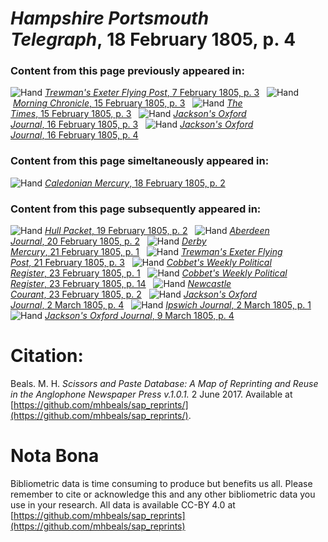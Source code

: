 # *Hampshire Portsmouth Telegraph*, 18 February 1805, p. 4  
  
### Content from this page previously appeared in:  
![Hand](http://scissorsandpaste.net/wp-content/uploads/2017/06/smallhandpointer.png) [*Trewman's Exeter Flying Post*, 7 February 1805, p. 3](https://mhbeals.github.io/sap_html/Trewman's-Exeter-Flying-Post/Trewman's-Exeter-Flying-Post-7-February-1805-p-3)  
![Hand](http://scissorsandpaste.net/wp-content/uploads/2017/06/smallhandpointer.png) [*Morning Chronicle*, 15 February 1805, p. 3](https://mhbeals.github.io/sap_html/Morning-Chronicle/Morning-Chronicle-15-February-1805-p-3)  
![Hand](http://scissorsandpaste.net/wp-content/uploads/2017/06/smallhandpointer.png) [*The Times*, 15 February 1805, p. 3](https://mhbeals.github.io/sap_html/The-Times/The-Times-15-February-1805-p-3)  
![Hand](http://scissorsandpaste.net/wp-content/uploads/2017/06/smallhandpointer.png) [*Jackson's Oxford Journal*, 16 February 1805, p. 3](https://mhbeals.github.io/sap_html/Jackson's-Oxford-Journal/Jackson's-Oxford-Journal-16-February-1805-p-3)  
![Hand](http://scissorsandpaste.net/wp-content/uploads/2017/06/smallhandpointer.png) [*Jackson's Oxford Journal*, 16 February 1805, p. 4](https://mhbeals.github.io/sap_html/Jackson's-Oxford-Journal/Jackson's-Oxford-Journal-16-February-1805-p-4)  
  
### Content from this page simeltaneously appeared in:  
![Hand](http://scissorsandpaste.net/wp-content/uploads/2017/06/smallhandpointer.png) [*Caledonian Mercury*, 18 February 1805, p. 2](https://mhbeals.github.io/sap_html/Caledonian-Mercury/Caledonian-Mercury-18-February-1805-p-2)  
  
### Content from this page subsequently appeared in:  
![Hand](http://scissorsandpaste.net/wp-content/uploads/2017/06/smallhandpointer.png) [*Hull Packet*, 19 February 1805, p. 2](https://mhbeals.github.io/sap_html/Hull-Packet/Hull-Packet-19-February-1805-p-2)  
![Hand](http://scissorsandpaste.net/wp-content/uploads/2017/06/smallhandpointer.png) [*Aberdeen Journal*, 20 February 1805, p. 2](https://mhbeals.github.io/sap_html/Aberdeen-Journal/Aberdeen-Journal-20-February-1805-p-2)  
![Hand](http://scissorsandpaste.net/wp-content/uploads/2017/06/smallhandpointer.png) [*Derby Mercury*, 21 February 1805, p. 1](https://mhbeals.github.io/sap_html/Derby-Mercury/Derby-Mercury-21-February-1805-p-1)  
![Hand](http://scissorsandpaste.net/wp-content/uploads/2017/06/smallhandpointer.png) [*Trewman's Exeter Flying Post*, 21 February 1805, p. 3](https://mhbeals.github.io/sap_html/Trewman's-Exeter-Flying-Post/Trewman's-Exeter-Flying-Post-21-February-1805-p-3)  
![Hand](http://scissorsandpaste.net/wp-content/uploads/2017/06/smallhandpointer.png) [*Cobbet's Weekly Political Register*, 23 February 1805, p. 1](https://mhbeals.github.io/sap_html/Cobbet's-Weekly-Political-Register/Cobbet's-Weekly-Political-Register-23-February-1805-p-1)  
![Hand](http://scissorsandpaste.net/wp-content/uploads/2017/06/smallhandpointer.png) [*Cobbet's Weekly Political Register*, 23 February 1805, p. 14](https://mhbeals.github.io/sap_html/Cobbet's-Weekly-Political-Register/Cobbet's-Weekly-Political-Register-23-February-1805-p-14)  
![Hand](http://scissorsandpaste.net/wp-content/uploads/2017/06/smallhandpointer.png) [*Newcastle Courant*, 23 February 1805, p. 2](https://mhbeals.github.io/sap_html/Newcastle-Courant/Newcastle-Courant-23-February-1805-p-2)  
![Hand](http://scissorsandpaste.net/wp-content/uploads/2017/06/smallhandpointer.png) [*Jackson's Oxford Journal*, 2 March 1805, p. 4](https://mhbeals.github.io/sap_html/Jackson's-Oxford-Journal/Jackson's-Oxford-Journal-2-March-1805-p-4)  
![Hand](http://scissorsandpaste.net/wp-content/uploads/2017/06/smallhandpointer.png) [*Ipswich Journal*, 2 March 1805, p. 1](https://mhbeals.github.io/sap_html/Ipswich-Journal/Ipswich-Journal-2-March-1805-p-1)  
![Hand](http://scissorsandpaste.net/wp-content/uploads/2017/06/smallhandpointer.png) [*Jackson's Oxford Journal*, 9 March 1805, p. 4](https://mhbeals.github.io/sap_html/Jackson's-Oxford-Journal/Jackson's-Oxford-Journal-9-March-1805-p-4)  


# Citation: 

Beals. M. H. *Scissors and Paste Database: A Map of Reprinting and Reuse in the Anglophone Newspaper Press v.1.0.1.* 2 June 2017. Available at [https://github.com/mhbeals/sap_reprints/](https://github.com/mhbeals/sap_reprints/). 

# Nota Bona

Bibliometric data is time consuming to produce but benefits us all. Please remember to cite or acknowledge this and any other bibliometric data you use in your research. All data is available CC-BY 4.0 at [https://github.com/mhbeals/sap_reprints](https://github.com/mhbeals/sap_reprints)